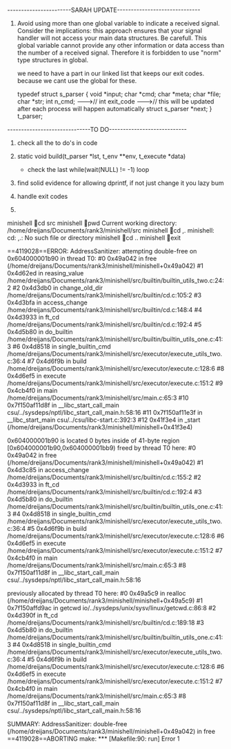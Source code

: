 -----------------------SARAH UPDATE------------------------------

1) 
    Avoid using more than one global variable to indicate a received signal. Consider
    the implications: this approach ensures that your signal handler will not access your
    main data structures.
    Be carefull. This global variable cannot provide any other
    information or data access than the number of a received signal.
    Therefore it is forbidden to use "norm" type structures in global.

    we need to have a part in our linked list that keeps our exit codes. because we cant use the global for these.

    typedef struct s_parser
    {
        void				*input;
        char				*cmd;
        char				*meta;
        char				*file;
        char				*str;
        int					n_cmd;
        --->// int					exit_code 
        --->// this will be updated after each process will happen automatically
        struct s_parser		*next;
    }				t_parser;

------------------------------TO DO----------------------------

1) 
    check all the to do's in code

2) 
    static void	build(t_parser *lst, t_env **env, t_execute *data)
     * check the last while(wait(NULL) != -1) loop

3) 
    find solid evidence for allowing dprintf, if not just change it you lazy bum

4) 
    handle exit codes

5) 

minishell 🍌cd src
minishell 🍌pwd
Current working directory: /home/dreijans/Documents/rank3/minishell/src
minishell 🍌cd ,.
minishell: cd: ,.: No such file or directory
minishell 🍌cd ..
minishell 🍌exit

==4119028==ERROR: AddressSanitizer: attempting double-free on 0x604000001b90 in thread T0:
    #0 0x49a042 in free (/home/dreijans/Documents/rank3/minishell/minishell+0x49a042)
    #1 0x4d62ed in reasing_value /home/dreijans/Documents/rank3/minishell/src/builtin/builtin_utils_two.c:24:2
    #2 0x4d3db0 in change_old_dir /home/dreijans/Documents/rank3/minishell/src/builtin/cd.c:105:2
    #3 0x4d3bfa in access_change /home/dreijans/Documents/rank3/minishell/src/builtin/cd.c:148:4
    #4 0x4d3933 in ft_cd /home/dreijans/Documents/rank3/minishell/src/builtin/cd.c:192:4
    #5 0x4d5b80 in do_builtin /home/dreijans/Documents/rank3/minishell/src/builtin/builtin_utils_one.c:41:3
    #6 0x4d8518 in single_builtin_cmd /home/dreijans/Documents/rank3/minishell/src/executor/execute_utils_two.c:36:4
    #7 0x4d6f9b in build /home/dreijans/Documents/rank3/minishell/src/executor/execute.c:128:6
    #8 0x4d6ef5 in execute /home/dreijans/Documents/rank3/minishell/src/executor/execute.c:151:2
    #9 0x4cb4f0 in main /home/dreijans/Documents/rank3/minishell/src/main.c:65:3
    #10 0x7f150af11d8f in __libc_start_call_main csu/../sysdeps/nptl/libc_start_call_main.h:58:16
    #11 0x7f150af11e3f in __libc_start_main csu/../csu/libc-start.c:392:3
    #12 0x41f3e4 in _start (/home/dreijans/Documents/rank3/minishell/minishell+0x41f3e4)

0x604000001b90 is located 0 bytes inside of 41-byte region [0x604000001b90,0x604000001bb9)
freed by thread T0 here:
    #0 0x49a042 in free (/home/dreijans/Documents/rank3/minishell/minishell+0x49a042)
    #1 0x4d3c85 in access_change /home/dreijans/Documents/rank3/minishell/src/builtin/cd.c:155:2
    #2 0x4d3933 in ft_cd /home/dreijans/Documents/rank3/minishell/src/builtin/cd.c:192:4
    #3 0x4d5b80 in do_builtin /home/dreijans/Documents/rank3/minishell/src/builtin/builtin_utils_one.c:41:3
    #4 0x4d8518 in single_builtin_cmd /home/dreijans/Documents/rank3/minishell/src/executor/execute_utils_two.c:36:4
    #5 0x4d6f9b in build /home/dreijans/Documents/rank3/minishell/src/executor/execute.c:128:6
    #6 0x4d6ef5 in execute /home/dreijans/Documents/rank3/minishell/src/executor/execute.c:151:2
    #7 0x4cb4f0 in main /home/dreijans/Documents/rank3/minishell/src/main.c:65:3
    #8 0x7f150af11d8f in __libc_start_call_main csu/../sysdeps/nptl/libc_start_call_main.h:58:16

previously allocated by thread T0 here:
    #0 0x49a5c9 in realloc (/home/dreijans/Documents/rank3/minishell/minishell+0x49a5c9)
    #1 0x7f150affd9ac in getcwd io/../sysdeps/unix/sysv/linux/getcwd.c:86:8
    #2 0x4d390f in ft_cd /home/dreijans/Documents/rank3/minishell/src/builtin/cd.c:189:18
    #3 0x4d5b80 in do_builtin /home/dreijans/Documents/rank3/minishell/src/builtin/builtin_utils_one.c:41:3
    #4 0x4d8518 in single_builtin_cmd /home/dreijans/Documents/rank3/minishell/src/executor/execute_utils_two.c:36:4
    #5 0x4d6f9b in build /home/dreijans/Documents/rank3/minishell/src/executor/execute.c:128:6
    #6 0x4d6ef5 in execute /home/dreijans/Documents/rank3/minishell/src/executor/execute.c:151:2
    #7 0x4cb4f0 in main /home/dreijans/Documents/rank3/minishell/src/main.c:65:3
    #8 0x7f150af11d8f in __libc_start_call_main csu/../sysdeps/nptl/libc_start_call_main.h:58:16

SUMMARY: AddressSanitizer: double-free (/home/dreijans/Documents/rank3/minishell/minishell+0x49a042) in free
==4119028==ABORTING
make: *** [Makefile:90: run] Error 1